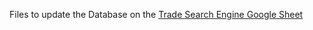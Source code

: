 Files to update the Database on the [Trade Search Engine Google Sheet](https://docs.google.com/spreadsheets/d/1FyWrlDpk95j-xLfBeyAymSZTuUYjOWbe0-BxvOl1h2E/) 
